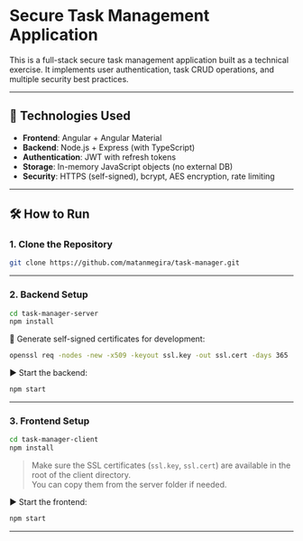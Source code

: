# Secure Task Management Application

This is a full-stack secure task management application built as a technical exercise. It implements user authentication, task CRUD operations, and multiple security best practices.

---

## 🚀 Technologies Used

- **Frontend**: Angular + Angular Material
- **Backend**: Node.js + Express (with TypeScript)
- **Authentication**: JWT with refresh tokens
- **Storage**: In-memory JavaScript objects (no external DB)
- **Security**: HTTPS (self-signed), bcrypt, AES encryption, rate limiting

---

## 🛠️ How to Run

### 1. Clone the Repository

```bash
git clone https://github.com/matanmegira/task-manager.git
```

---

### 2. Backend Setup

```bash
cd task-manager-server
npm install
```

🔐 Generate self-signed certificates for development:

```bash
openssl req -nodes -new -x509 -keyout ssl.key -out ssl.cert -days 365
```

▶️ Start the backend:

```bash
npm start
```

---

### 3. Frontend Setup

```bash
cd task-manager-client
npm install
```

> Make sure the SSL certificates (`ssl.key`, `ssl.cert`) are available in the root of the client directory.  
> You can copy them from the server folder if needed.

▶️ Start the frontend:

```bash
npm start
```

---

